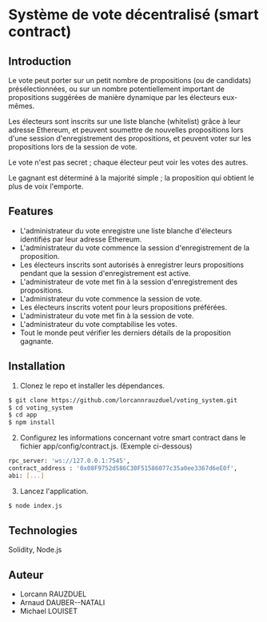 # Système de vote décentralisé (smart contract)

## Introduction
Le vote peut porter sur un petit nombre de propositions (ou de candidats) présélectionnées, ou sur un nombre potentiellement important de propositions suggérées de manière dynamique par les électeurs eux-mêmes. 

Les électeurs sont inscrits sur une liste blanche (whitelist) grâce à leur adresse Ethereum, et peuvent soumettre de nouvelles propositions lors d'une session d'enregistrement des propositions, et peuvent voter sur les propositions lors de la session de vote.

Le vote n'est pas secret ; chaque électeur peut voir les votes des autres.

Le gagnant est déterminé à la majorité simple ; la proposition qui obtient le plus de voix l'emporte.

## Features 

- L'administrateur du vote enregistre une liste blanche d'électeurs identifiés par leur adresse Ethereum.
- L'administrateur du vote commence la session d'enregistrement de la proposition.
- Les électeurs inscrits sont autorisés à enregistrer leurs propositions pendant que la session d'enregistrement est active.
- L'administrateur de vote met fin à la session d'enregistrement des propositions.
- L'administrateur du vote commence la session de vote.
- Les électeurs inscrits votent pour leurs propositions préférées.
- L'administrateur du vote met fin à la session de vote.
- L'administrateur du vote comptabilise les votes.
- Tout le monde peut vérifier les derniers détails de la proposition gagnante.

## Installation

1) Clonez le repo et installer les dépendances.
```sh
$ git clone https://github.com/lorcannrauzduel/voting_system.git
$ cd voting_system
$ cd app
$ npm install
```
2) Configurez les informations concernant votre smart contract dans le fichier app/config/contract.js. (Exemple ci-dessous)
```sh
rpc_server: 'ws://127.0.0.1:7545',
contract_address : '0x08F9752d586C30F51586077c35a0ee3367d6eE0f',
abi: [...]
```
3) Lancez l'application.

```sh
$ node index.js
```

## Technologies
Solidity, Node.js

## Auteur
- Lorcann RAUZDUEL
- Arnaud DAUBER--NATALI
- Michael LOUISET
